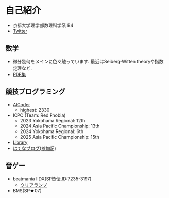 # 自己紹介

- 京都大学理学部数理科学系 B4
- [Twitter](https://x.com/tko919_)

## 数学
- 微分幾何をメインに色々触っています. 最近はSeiberg-Witten theoryや指数定理など.
- [PDF集](math/index.md)

## 競技プログラミング

- [AtCoder](https://atcoder.jp/users/TKO)
    - highest: 2330
- ICPC (Team: Red Phobia)
    - 2023 Yokohama Regional: 12th
    - 2024 Asia Pacific Championship: 13th
    - 2024 Yokohama Regional: 6th
    - 2025 Asia Pacific Championship: 15th
- [Library](https://tko919.github.io/library/)
- [はてなブログ(参加記)](https://tk0-math.hatenablog.com/)

## 音ゲー
- beatmania IIDX(SP皆伝,ID:7235-3197)
    - [クリアランプ](https://sp12.iidx.app/sheets/7235-3197/hard)
- BMS(SP★07)

